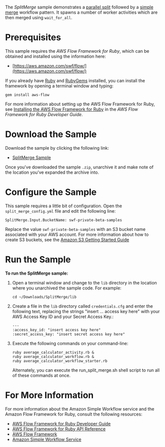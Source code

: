 The *SplitMerge* sample demonstrates a [parallel split](http://docs.aws.amazon.com/amazonswf/latest/awsrbflowguide/programming-workflow-patterns.html#programming-workflow-patterns-synchronization) followed by a [simple merge](http://docs.aws.amazon.com/amazonswf/latest/awsrbflowguide/programming-workflow-patterns.html#programming-workflow-patterns-simple-merge) workflow pattern. It spawns a number of worker activities which are then merged using `wait_for_all`.

Prerequisites
=============

This sample requires the *AWS Flow Framework for Ruby*, which can be obtained and installed using the information here:

-   [https://aws.amazon.com/swf/flow/](https://aws.amazon.com/swf/flow/)

If you already have [Ruby](https://www.ruby-lang.org/) and [RubyGems](http://rubygems.org/) installed, you can install the framework by opening a terminal window and typing:

~~~~ {.literal-block}
gem install aws-flow
~~~~

For more information about setting up the AWS Flow Framework for Ruby, see [Installing the AWS Flow Framework for Ruby](http://docs.aws.amazon.com/amazonswf/latest/awsrbflowguide/installing.html) in the *AWS Flow Framework for Ruby Developer Guide*.

Download the Sample
===================

Download the sample by clicking the following link:

-   [SplitMerge Sample](https://awsdocs.s3.amazonaws.com/swf/1.0/samples/SplitMerge.zip)

Once you've downloaded the sample `.zip`, unarchive it and make note of the location you've expanded the archive into.

Configure the Sample
====================

This sample requires a little bit of configuration. Open the `split_merge_config.yml` file and edit the following line:

~~~~ {.literal-block}
SplitMerge.Input.BucketName: swf-private-beta-samples
~~~~

Replace the value `swf-private-beta-samples` with an S3 bucket name associated with your AWS account. For more information about how to create S3 buckets, see the [Amazon S3 Getting Started Guide](http://docs.aws.amazon.com/AmazonS3/latest/gsg/GetStartedWithS3.html)

Run the Sample
==============

**To run the SplitMerge sample:**

1.  Open a terminal window and change to the `lib` directory in the location where you unarchived the sample code. For example:

    ~~~~ {.literal-block}
    cd ~/Downloads/SplitMerge/lib
    ~~~~

1.  Create a file in the `lib` directory called `credentials.cfg` and enter the following text, replacing the strings "insert ... access key here" with your AWS Access Key ID and your Secret Access Key.:

    ~~~~ {.literal-block}
    ---
    :access_key_id: "insert access key here"
    :secret_access_key: "insert secret access key here"
    ~~~~

2.  Execute the following commands on your command-line:

    ~~~~ {.literal-block}
    ruby average_calculator_activity.rb &
    ruby average_calculator_workflow.rb &
    ruby average_calculator_workflow_starter.rb
    ~~~~

    Alternately, you can execute the run\_split\_merge.sh shell script to run all of these commands at once.

For More Information
====================

For more information about the Amazon Simple Workflow service and the Amazon Flow Framework for Ruby, consult the following resources:

-   [AWS Flow Framework for Ruby Developer Guide](http://docs.aws.amazon.com/amazonswf/latest/awsrbflowguide/)
-   [AWS Flow Framework for Ruby API Reference](https://docs.aws.amazon.com/amazonswf/latest/awsrbflowapi/)
-   [AWS Flow Framework](http://aws.amazon.com/swf/flow/)
-   [Amazon Simple Workflow Service](http://aws.amazon.com/swf/)

